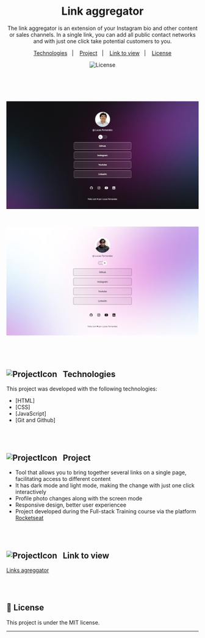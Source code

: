 <h1 align="center"> Link aggregator </h1>

<p align="center">
The link aggregator is an extension of your Instagram bio and other content or sales channels. In a single link, you can add all public contact networks and with just one click take potential customers to you.
</p>

<p align="center">
  <a href="Technologies">Technologies</a>&nbsp;&nbsp;&nbsp;|&nbsp;&nbsp;&nbsp;
  <a href="Project">Project</a>&nbsp;&nbsp;&nbsp;|&nbsp;&nbsp;&nbsp;
  <a href="Link to view">Link to view</a>&nbsp;&nbsp;&nbsp;|&nbsp;&nbsp;&nbsp;
  <a href="#memo-license">License</a>
</p>
<p align="center">
  <img alt="License" src="https://img.shields.io/static/v1?label=license&message=MIT&color=49AA26&labelColor=000000">
</p>

<br><br>
<h1 align="center">
  <img alt="Link Aggregator project" src="./Assets/assets/LinkAggregatorDark.png" width="600"/>
</h1>

<h1 align="center">
  <img alt="Link Aggregator project" src="./Assets/assets/LinkAggregatorLight.png" width="600"/>
</h1>

<br><br>
<h2 align="left"> <img src=https://github.com/user-attachments/assets/aff6a111-103c-4037-a044-c9f9c10691cc alt="ProjectIcon" style="width:26px;">&nbsp;&nbsp;   Technologies </h2> 

This project was developed with the following technologies:
- [HTML]
- [CSS]
- [JavaScript]
- [Git and Github]

<br><br>
<h2 align="left"> <img src=https://github.com/user-attachments/assets/7ac4a526-7c35-4f2d-a851-413c7f515e2c alt="ProjectIcon" style="width:26px;">&nbsp;&nbsp;   Project </h2>

  - Tool that allows you to bring together several links on a single page, facilitating access to different content </br>
  - It has dark mode and light mode, making the change with just one click interactively </br>
  - Profile photo changes along with the screen mode </br>
  - Responsive design, better user experiencee </br>
  - Project developed during the Full-stack Training course via the platform [Rocketseat](https://app.rocketseat.com.br) </br>

<br><br>
<h2 align="left"> <img src=https://github.com/user-attachments/assets/01c56b54-2205-4397-8f3a-ee4474e317ff alt="ProjectIcon" style="width:26px;">&nbsp;&nbsp;   Link to view </h2>

[Links agreggator](https://lucasfernandesm.github.io/Link-Aggregator-App/)

<br><br>
## :memo: License

This project is under the MIT license.

---
